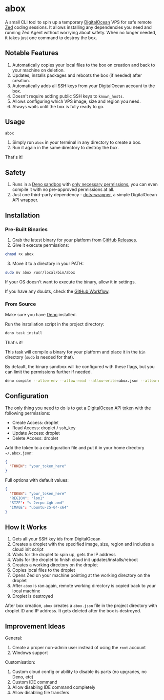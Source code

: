 # abox

A small CLI tool to spin up a temporary [DigitalOcean](https://www.digitalocean.com/) VPS for safe remote [Zed](https://zed.sh/) coding sessions. It allows installing any dependencies you need and running Zed Agent without worrying about safety. When no longer needed, it takes just one command to destroy the box.

## Notable Features

1. Automatically copies your local files to the box on creation and back to your machine on deletion.
2. Updates, installs packages and reboots the box (if needed) after creation.
3. Automatically adds all SSH keys from your DigitalOcean account to the box.
4. Doesn't require adding public SSH keys to `known_hosts`.
5. Allows configuring which VPS image, size and region you need.
6. Always waits until the box is fully ready to go.

## Usage

```bash
abox
```

1. Simply run `abox` in your terminal in any directory to create a box.
2. Run it again in the same directory to destroy the box.

That's it!

## Safety

1. Runs in a [Deno sandbox](https://docs.deno.com/runtime/fundamentals/security/) with [only necessary permissions](https://github.com/kolyasapphire/abox/blob/main/deno.json#L11), you can even compile it with no pre-approved permissions at all.
2. Just one third-party dependency - [dots-wrapper](https://www.npmjs.com/package/dots-wrapper), a simple DigitalOcean API wrapper.

## Installation

### Pre-Built Binaries

1. Grab the latest binary for your platform from [GitHub Releases](https://github.com/kolyasapphire/abox/releases).
2. Give it execute permissions:

```bash
chmod +x abox
```

3. Move it to a directory in your PATH:

```bash
sudo mv abox /usr/local/bin/abox
```

If your OS doesn't want to execute the binary, allow it in settings.

If you have any doubts, check the [GitHub Workflow](https://github.com/kolyasapphire/abox/blob/main/.github/workflows/publish.yml).

### From Source

Make sure you have [Deno](https://deno.land/) installed.

Run the installation script in the project directory:

```bash
deno task install
```

That's it!

This task will compile a binary for your platform and place it in the `bin` directory (`sudo` is needed for that).

By default, the binary sandbox will be configured with these flags, but you can limit the permissions further if needed.

```bash
deno compile --allow-env --allow-read --allow-write=abox.json --allow-net=api.digitalocean.com:443 --allow-run=ssh,scp,zed
```

## Configuration

The only thing you need to do is to get a [DigitalOcean API token](https://cloud.digitalocean.com/account/api/tokens) with the following permissions:

- Create Access: droplet
- Read Access: droplet / ssh_key
- Update Access: droplet
- Delete Access: droplet

Add the token to a configuration file and put it in your home directory `~/.abox.json`:

```json
{
  "TOKEN": "your_token_here"
}
```

Full options with default values:

```json
{
  "TOKEN": "your_token_here"
  "REGION": "lon1"
  "SIZE": "s-2vcpu-4gb-amd"
  "IMAGE": "ubuntu-25-04-x64"
}
```

## How It Works

1. Gets all your SSH key ids from DigitalOcean
2. Creates a droplet with the specified image, size, region and includes a cloud init script
3. Waits for the droplet to spin up, gets the IP address
4. Waits for the droplet to finish cloud init updates/installs/reboot
5. Creates a working directory on the droplet
6. Copies local files to the droplet
7. Opens Zed on your machine pointing at the working directory on the droplet
8. After `abox` is ran again, remote working directory is copied back to your local machine
9. Droplet is destroyed

After box creation, `abox` creates a `abox.json` file in the project directory with droplet ID and IP address.
It gets deleted after the box is destroyed.

## Improvement Ideas

General:
1. Create a proper non-admin user instead of using the `root` account
2. Windows support

Customisation:
1. Custom cloud config or ability to disable its parts (no upgrades, no Deno, etc)
2. Custom IDE command
3. Allow disabling IDE command completely
4. Allow disabling file transfers
